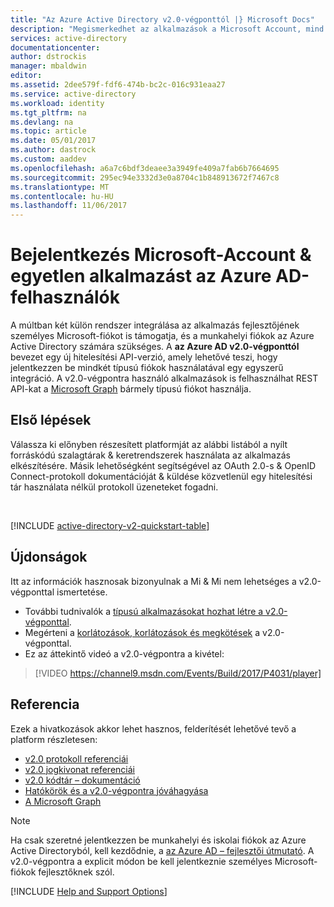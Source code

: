 ```yaml
---
title: "Az Azure Active Directory v2.0-végponttól |} Microsoft Docs"
description: "Megismerkedhet az alkalmazások a Microsoft Account, mind az Azure Active Directory-bejelentkezés létrehozása."
services: active-directory
documentationcenter: 
author: dstrockis
manager: mbaldwin
editor: 
ms.assetid: 2dee579f-fdf6-474b-bc2c-016c931eaa27
ms.service: active-directory
ms.workload: identity
ms.tgt_pltfrm: na
ms.devlang: na
ms.topic: article
ms.date: 05/01/2017
ms.author: dastrock
ms.custom: aaddev
ms.openlocfilehash: a6a7c6bdf3deaee3a3949fe409a7fab6b7664695
ms.sourcegitcommit: 295ec94e3332d3e0a8704c1b848913672f7467c8
ms.translationtype: MT
ms.contentlocale: hu-HU
ms.lasthandoff: 11/06/2017
---
```

# <a name="sign-in-microsoft-account--azure-ad-users-in-a-single-app"></a>Bejelentkezés Microsoft-Account & egyetlen alkalmazást az Azure AD-felhasználók
A múltban két külön rendszer integrálása az alkalmazás fejlesztőjének személyes Microsoft-fiókot is támogatja, és a munkahelyi fiókok az Azure Active Directory számára szükséges.  A **az Azure AD v2.0-végponttól** bevezet egy új hitelesítési API-verzió, amely lehetővé teszi, hogy jelentkezzen be mindkét típusú fiókok használatával egy egyszerű integráció.  A v2.0-végpontra használó alkalmazások is felhasználhat REST API-kat a [Microsoft Graph](https://graph.microsoft.io) bármely típusú fiókot használja.

## <a name="getting-started"></a>Első lépések
Válassza ki előnyben részesített platformját az alábbi listából a nyílt forráskódú szalagtárak & keretrendszerek használata az alkalmazás elkészítésére.  Másik lehetőségként segítségével az OAuth 2.0-s & OpenID Connect-protokoll dokumentációját & küldése közvetlenül egy hitelesítési tár használata nélkül protokoll üzeneteket fogadni.

<br />

[!INCLUDE [active-directory-v2-quickstart-table](../../../includes/active-directory-v2-quickstart-table.md)]

## <a name="whats-new"></a>Újdonságok
Itt az információk hasznosak bizonyulnak a Mi & Mi nem lehetséges a v2.0-végponttal ismertetése.

* További tudnivalók a [típusú alkalmazásokat hozhat létre a v2.0-végponttal](active-directory-v2-flows.md).
* Megérteni a [korlátozások, korlátozások és megkötések](active-directory-v2-limitations.md) a v2.0-végponttal.
* Ez az áttekintő videó a v2.0-végpontra a kivétel:

>[!VIDEO https://channel9.msdn.com/Events/Build/2017/P4031/player]

## <a name="reference"></a>Referencia
Ezek a hivatkozások akkor lehet hasznos, felderítését lehetővé tevő a platform részletesen:

* [v2.0 protokoll referenciái](active-directory-v2-protocols.md)
* [v2.0 jogkivonat referenciái](active-directory-v2-tokens.md)
* [v2.0 kódtár – dokumentáció](active-directory-v2-libraries.md)
* [Hatókörök és a v2.0-végpontra jóváhagyása](active-directory-v2-scopes.md)
* [A Microsoft Graph](https://graph.microsoft.io)

> [!NOTE]
> Ha csak szeretné jelentkezzen be munkahelyi és iskolai fiókok az Azure Active Directoryból, kell kezdődnie, a [az Azure AD – fejlesztői útmutató](active-directory-developers-guide.md).  A v2.0-végpontra a explicit módon be kell jelentkeznie személyes Microsoft-fiókok fejlesztőknek szól.


[!INCLUDE  [Help and Support Options](../../../includes/active-directory-develop-help-support-include.md)]
